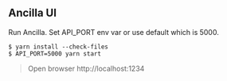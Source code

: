 ## Ancilla UI

Run Ancilla.  Set API_PORT env var or use default which is 5000. 


```
$ yarn install --check-files
$ API_PORT=5000 yarn start
```

> Open browser http://localhost:1234
